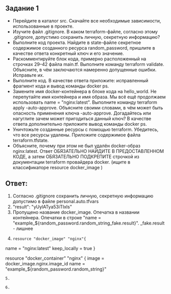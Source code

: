 ## Задание 1
* Перейдите в каталог src. Скачайте все необходимые зависимости, использованные в проекте.
* Изучите файл .gitignore. В каком terraform-файле, согласно этому .gitignore, допустимо сохранить личную, секретную информацию?
* Выполните код проекта. Найдите в state-файле секретное содержимое созданного ресурса random_password, пришлите в качестве ответа конкретный ключ и его значение.
* Раскомментируйте блок кода, примерно расположенный на строчках 29–42 файла main.tf. Выполните команду terraform validate. Объясните, в чём заключаются намеренно допущенные ошибки. Исправьте их.
* Выполните код. В качестве ответа приложите: исправленный фрагмент кода и вывод команды docker ps.
* Замените имя docker-контейнера в блоке кода на hello_world. Не перепутайте имя контейнера и имя образа. Мы всё ещё продолжаем использовать name = "nginx:latest". Выполните команду terraform apply -auto-approve. Объясните своими словами, в чём может быть опасность 
применения ключа -auto-approve. Догадайтесь или нагуглите зачем может пригодиться данный ключ? В качестве ответа дополнительно приложите вывод команды docker ps.
* Уничтожьте созданные ресурсы с помощью terraform. Убедитесь, что все ресурсы удалены. Приложите содержимое файла terraform.tfstate.
* Объясните, почему при этом не был удалён docker-образ nginx:latest. Ответ ОБЯЗАТЕЛЬНО НАЙДИТЕ В ПРЕДОСТАВЛЕННОМ КОДЕ, а затем ОБЯЗАТЕЛЬНО ПОДКРЕПИТЕ строчкой из документации terraform провайдера docker. (ищите в классификаторе resource docker_image )

## Ответ: 
1. Согласно .gitignore сохранить личную, секретную информацию допустимо в файле personal.auto.tfvars
2. "result": "yUylATya53iTIxIs"
3. Пропущено название docker_image. Опечатка в названии контейнера. Опечатки в строке "name = "example_${random_password.random_string_fake.result}". _fake.result - лишнее
4. ```
   resource "docker_image" "nginx"{
  name         = "nginx:latest"
  keep_locally = true
}

resource "docker_container" "nginx" {
  image = docker_image.nginx.image_id
  name  = "example_${random_password.random_string}"

```
5.
   
6. 

